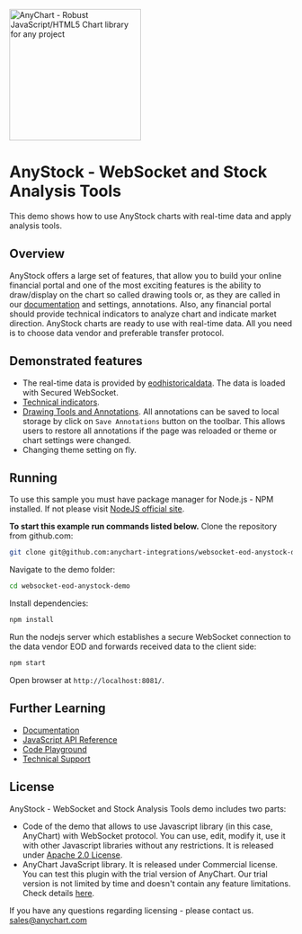 [<img src="https://cdn.anychart.com/images/logo-transparent-segoe.png?2" width="234px" alt="AnyChart - Robust JavaScript/HTML5 Chart library for any project">](https://www.anychart.com)
# AnyStock - WebSocket and Stock Analysis Tools
This demo shows how to use AnyStock charts with real-time data and apply analysis tools.

## Overview
AnyStock offers a large set of features, that allow you to build your online financial portal and one of the most exciting features is the ability to draw/display on the chart so called drawing tools or, as they are called in our [documentation](https://docs.anychart.com/) and settings, annotations. Also, any financial portal should provide technical indicators to analyze chart and indicate market direction. AnyStock charts are ready to use with real-time data. All you need is to choose data vendor and preferable transfer protocol.

## Demonstrated features
* The real-time data is provided by [eodhistoricaldata](https://eodhistoricaldata.com/). The data is loaded with Secured WebSocket.
* [Technical indicators](https://docs.anychart.com/Stock_Charts/Technical_Indicators/Overview).
* [Drawing Tools and Annotations](https://docs.anychart.com/Stock_Charts/Drawing_Tools_and_Annotations/Overview). All annotations can be saved to local storage by click on `Save Annotations` button on the toolbar. This allows users to restore all annotations if the page was reloaded or theme or chart settings were changed.
* Changing theme setting on fly.

## Running

To use this sample you must have package manager for Node.js - NPM installed. If not please visit [NodeJS official site](https://nodejs.org/en/).

**To start this example run commands listed below.**
Clone the repository from github.com:
```bash
git clone git@github.com:anychart-integrations/websocket-eod-anystock-demo.git
```

Navigate to the demo folder:
```bash
cd websocket-eod-anystock-demo
```

Install dependencies:
```bash
npm install
```

Run the nodejs server which establishes a secure WebSocket connection to the data vendor EOD and forwards received data to the client side:
```bash
npm start
```

Open browser at `http://localhost:8081/`.


## Further Learning
* [Documentation](https://docs.anychart.com)
* [JavaScript API Reference](https://api.anychart.com)
* [Code Playground](https://playground.anychart.com)
* [Technical Support](https://www.anychart.com/support)


## License
AnyStock - WebSocket and Stock Analysis Tools demo includes two parts:
- Code of the demo that allows to use Javascript library (in this case, AnyChart) with WebSocket protocol. You can use, edit, modify it, use it with other Javascript libraries without any restrictions. It is released under [Apache 2.0 License](https://github.com/anychart-integrations/python-django-mysql-template/blob/master/LICENSE).
- AnyChart JavaScript library. It is released under Commercial license. You can test this plugin with the trial version of AnyChart. Our trial version is not limited by time and doesn't contain any feature limitations. Check details [here](https://www.anychart.com/buy/).

If you have any questions regarding licensing - please contact us. <sales@anychart.com>
